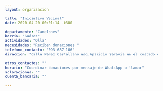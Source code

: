 ```yaml
---
layout: organizacion

title: "Iniciativa Vecinal"
date: 2020-04-20 00:01:14 -0300

departamento: "Canelones"
barrio: "Suárez"
actividades: "Olla"
necesidades: "Reciben donaciones "
telefono_contacto: "093 687 106"
direccion: "Calle Pérez Castellano esq.Aparicio Saravia en el costado de heladería Francolate"

otros_contactos: ""
horario: "Coordinar donaciones por mensaje de WhatsApp o llamar"
aclaraciones: ""
cuenta_bancaria: ""

---
```

